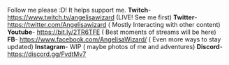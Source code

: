 Follow me please :D! It helps support me. 
**Twitch**- <https://www.twitch.tv/angelisawizard>  (LIVE! See me first) 
**Twitter**- <https://twitter.com/Angelisawizard>  ( Mostly Interacting with other content)
**Youtube**- <https://bit.ly/2TR6TFE> ( Best moments of streams will be here)
**FB**- <https://www.facebook.com/AngelisaWizard/> ( Even more ways to stay updated)
**Instagram**- WIP ( maybe photos of me and adventures)
**Discord**- https://discord.gg/FvdtMv7